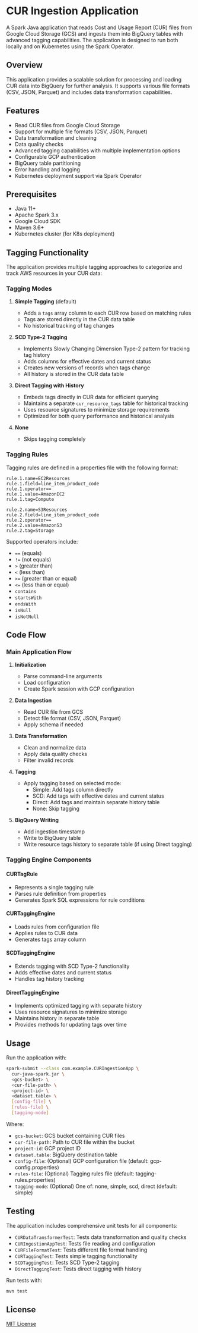 # CUR Ingestion Application

A Spark Java application that reads Cost and Usage Report (CUR) files from Google Cloud Storage (GCS) and ingests them into BigQuery tables with advanced tagging capabilities. The application is designed to run both locally and on Kubernetes using the Spark Operator.

## Overview

This application provides a scalable solution for processing and loading CUR data into BigQuery for further analysis. It supports various file formats (CSV, JSON, Parquet) and includes data transformation capabilities.

## Features

- Read CUR files from Google Cloud Storage
- Support for multiple file formats (CSV, JSON, Parquet)
- Data transformation and cleaning
- Data quality checks
- Advanced tagging capabilities with multiple implementation options
- Configurable GCP authentication
- BigQuery table partitioning
- Error handling and logging
- Kubernetes deployment support via Spark Operator

## Prerequisites

- Java 11+
- Apache Spark 3.x
- Google Cloud SDK
- Maven 3.6+
- Kubernetes cluster (for K8s deployment)

## Tagging Functionality

The application provides multiple tagging approaches to categorize and track AWS resources in your CUR data:

### Tagging Modes

1. **Simple Tagging** (default)
   - Adds a `tags` array column to each CUR row based on matching rules
   - Tags are stored directly in the CUR data table
   - No historical tracking of tag changes

2. **SCD Type-2 Tagging**
   - Implements Slowly Changing Dimension Type-2 pattern for tracking tag history
   - Adds columns for effective dates and current status
   - Creates new versions of records when tags change
   - All history is stored in the CUR data table

3. **Direct Tagging with History**
   - Embeds tags directly in CUR data for efficient querying
   - Maintains a separate `cur_resource_tags` table for historical tracking
   - Uses resource signatures to minimize storage requirements
   - Optimized for both query performance and historical analysis

4. **None**
   - Skips tagging completely

### Tagging Rules

Tagging rules are defined in a properties file with the following format:

```properties
rule.1.name=EC2Resources
rule.1.field=line_item_product_code
rule.1.operator==
rule.1.value=AmazonEC2
rule.1.tag=Compute

rule.2.name=S3Resources
rule.2.field=line_item_product_code
rule.2.operator==
rule.2.value=AmazonS3
rule.2.tag=Storage
```

Supported operators include:
- `==` (equals)
- `!=` (not equals)
- `>` (greater than)
- `<` (less than)
- `>=` (greater than or equal)
- `<=` (less than or equal)
- `contains`
- `startsWith`
- `endsWith`
- `isNull`
- `isNotNull`

## Code Flow

### Main Application Flow

1. **Initialization**
   - Parse command-line arguments
   - Load configuration
   - Create Spark session with GCP configuration

2. **Data Ingestion**
   - Read CUR file from GCS
   - Detect file format (CSV, JSON, Parquet)
   - Apply schema if needed

3. **Data Transformation**
   - Clean and normalize data
   - Apply data quality checks
   - Filter invalid records

4. **Tagging**
   - Apply tagging based on selected mode:
     - Simple: Add tags column directly
     - SCD: Add tags with effective dates and current status
     - Direct: Add tags and maintain separate history table
     - None: Skip tagging

5. **BigQuery Writing**
   - Add ingestion timestamp
   - Write to BigQuery table
   - Write resource tags history to separate table (if using Direct tagging)

### Tagging Engine Components

#### CURTagRule
- Represents a single tagging rule
- Parses rule definition from properties
- Generates Spark SQL expressions for rule conditions

#### CURTaggingEngine
- Loads rules from configuration file
- Applies rules to CUR data
- Generates tags array column

#### SCDTaggingEngine
- Extends tagging with SCD Type-2 functionality
- Adds effective dates and current status
- Handles tag history tracking

#### DirectTaggingEngine
- Implements optimized tagging with separate history
- Uses resource signatures to minimize storage
- Maintains history in separate table
- Provides methods for updating tags over time

## Usage

Run the application with:

```bash
spark-submit --class com.example.CURIngestionApp \
  cur-java-spark.jar \
  <gcs-bucket> \
  <cur-file-path> \
  <project-id> \
  <dataset.table> \
  [config-file] \
  [rules-file] \
  [tagging-mode]
```

Where:
- `gcs-bucket`: GCS bucket containing CUR files
- `cur-file-path`: Path to CUR file within the bucket
- `project-id`: GCP project ID
- `dataset.table`: BigQuery destination table
- `config-file`: (Optional) GCP configuration file (default: gcp-config.properties)
- `rules-file`: (Optional) Tagging rules file (default: tagging-rules.properties)
- `tagging-mode`: (Optional) One of: none, simple, scd, direct (default: simple)

## Testing

The application includes comprehensive unit tests for all components:

- `CURDataTransformerTest`: Tests data transformation and quality checks
- `CURIngestionAppTest`: Tests file reading and configuration
- `CURFileFormatTest`: Tests different file format handling
- `CURTaggingTest`: Tests simple tagging functionality
- `SCDTaggingTest`: Tests SCD Type-2 tagging
- `DirectTaggingTest`: Tests direct tagging with history

Run tests with:

```bash
mvn test
```

## License

[MIT License](LICENSE)

